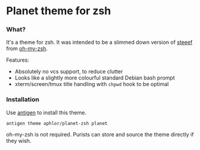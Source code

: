 Planet theme for zsh
====================

### What?

It's a theme for zsh. It was intended to be a slimmed down version of [steeef](https://github.com/robbyrussell/oh-my-zsh/blob/master/themes/steeef.zsh-theme) from [oh-my-zsh](https://github.com/robbyrussell/oh-my-zsh/).

Features:
* Absolutely no vcs support, to reduce clutter
* Looks like a slightly more colourful standard Debian bash prompt
* xterm/screen/tmux title handling with ```chpwd``` hook to be optimal

### Installation

Use [antigen](http://antigen.sharats.me) to install this theme.

```antigen theme aphlor/planet-zsh planet```

oh-my-zsh is not required. Purists can store and source the theme directly if they wish.
